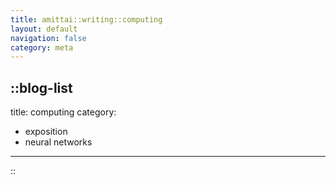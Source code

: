 ```yaml
---
title: amittai::writing::computing
layout: default
navigation: false
category: meta
---
```


::blog-list
---
title: computing
category:
  - exposition
  - neural networks
---
::
